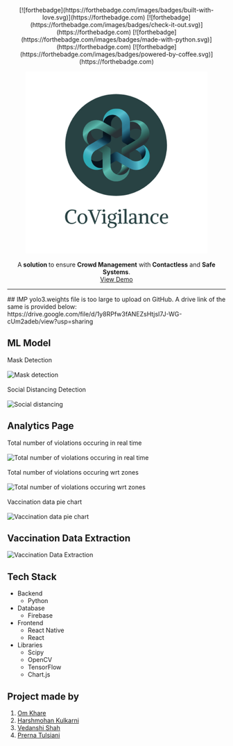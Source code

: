 <p align="center">
 [![forthebadge](https://forthebadge.com/images/badges/built-with-love.svg)](https://forthebadge.com) [![forthebadge](https://forthebadge.com/images/badges/check-it-out.svg)](https://forthebadge.com) [![forthebadge](https://forthebadge.com/images/badges/made-with-python.svg)](https://forthebadge.com) [![forthebadge](https://forthebadge.com/images/badges/powered-by-coffee.svg)](https://forthebadge.com)
<br/>
</p>
<p align="center">
  <a href="https://github.com/radioactive11/AQUA">
    <img src="static/CoVigilence.png" alt="Logo" width="420" height="420"></a>
  
  <p align="center">
    A<strong> solution </strong>to ensure <strong>Crowd Management</strong> with<strong> Contactless</strong> and <strong>Safe Systems</strong>.
    <br />
    <a href="">View Demo</a>
   
  </p>
</p>
<hr />
## IMP
yolo3.weights file is too large to upload on GitHub.
A drive link of the same is provided below:
  https://drive.google.com/file/d/1y8RPfw3fANEZsHtjsI7J-WG-cUm2adeb/view?usp=sharing
  
## ML Model
Mask Detection<br/><br/>
![Mask detection]() <br/><br/>
Social Distancing Detection<br/><br/>
![Social distancing]() <br/>

## Analytics Page
Total number of violations occuring in real time<br/><br/>
![Total number of violations occuring in real time]() <br/><br/>
Total number of violations occuring wrt zones<br/><br/>
![Total number of violations occuring wrt zones]()<br/><br/>
Vaccination data pie chart<br/><br/>
![Vaccination data pie chart]()

## Vaccination Data Extraction
![Vaccination Data Extraction]()

## Tech Stack
* Backend
  * Python <br/>
* Database
  * Firebase <br/>
* Frontend
  * React Native
  * React <br/>
* Libraries
  * Scipy
  * OpenCV
  * TensorFlow
  * Chart.js <br/>

## Project made by
1. [Om Khare](https://github.com/OmKhare)
2. [Harshmohan Kulkarni](https://github.com/harshmohan07)
3. [Vedanshi Shah](https://github.com/Vedanshi-Shah)
4. [Prerna Tulsiani](https://github.com/pt3002)
